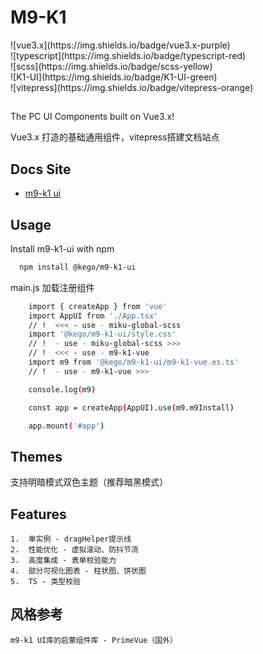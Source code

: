 # M9-K1

<nobr>
![vue3.x](https://img.shields.io/badge/vue3.x-purple)
</nobr>
<nobr>
![typescript](https://img.shields.io/badge/typescript-red)
</nobr>
<nobr>
![scss](https://img.shields.io/badge/scss-yellow)
</nobr>
<nobr>
![K1-UI](https://img.shields.io/badge/K1-UI-green)
</nobr>
<nobr>
![vitepress](https://img.shields.io/badge/vitepress-orange)
</nobr>

##

The PC UI Components built on Vue3.x!

Vue3.x 打造的基础通用组件，vitepress搭建文档站点

## Docs Site

 - [m9-k1 ui](https://k1-dog.github.io/components/k1-boot.html)

## Usage

Install m9-k1-ui with npm

```bash
  npm install @kego/m9-k1-ui
```
main.js 加载注册组件
```bash
    import { createApp } from 'vue'
    import AppUI from './App.tsx'
    // !  <<< - use - miku-global-scss
    import '@kego/m9-k1-ui/style.css'
    // !  - use - miku-global-scss >>>
    // !  <<< - use - m9-k1-vue
    import m9 from '@kego/m9-k1-ui/m9-k1-vue.es.ts'
    // !  - use - m9-k1-vue >>>

    console.log(m9)

    const app = createApp(AppUI).use(m9.m9Install)

    app.mount('#app')

```
    
## Themes

支持明暗模式双色主题（推荐暗黑模式）

## Features
    1.  单实例 - dragHelper提示线
    2.  性能优化 - 虚拟滚动、防抖节流
    3.  高度集成 - 表单校验能力
    4.  部分可视化图表 - 柱状图、饼状图
    5.  TS - 类型校验

## 风格参考
    m9-k1 UI库的启蒙组件库 - PrimeVue（国外）